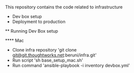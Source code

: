 This repository contains the code related to infrastructure

- Dev box setup
- Deployment to production

** Running Dev Box setup

**** Mac
- Clone infra repository 'git clone git@git.thoughtworks.net:beruni/infra.git'
- Run script 'sh base_setup_mac.sh'
- Run command 'ansible-playbook -i inventory devbox.yml'